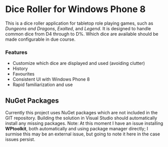 # Dice Roller for Windows Phone 8 #

This is a dice roller application for tabletop role playing games, such as _Dungeons and Dragons_, _Exalted_, and _Legend_. It is designed to handle common dice from D4 through to D%. Which dice are available should be made configurable in due course.

### Features ###
* Customize which dice are displayed and used (avoiding clutter)
* History
* Favourites
* Consistent UI with Windows Phone 8
* Rapid familiarization and use

## NuGet Packages ##

Currently this project uses NuGet packages which are not included in the GIT repository. Building the solution in Visual Studio should automatically install any missing packages. Note: At this moment I have an issue installing **WPtoolkit**, both automatically and using package manager directly; I surmise this may be an external issue, but going to note it here in the case issues persist.